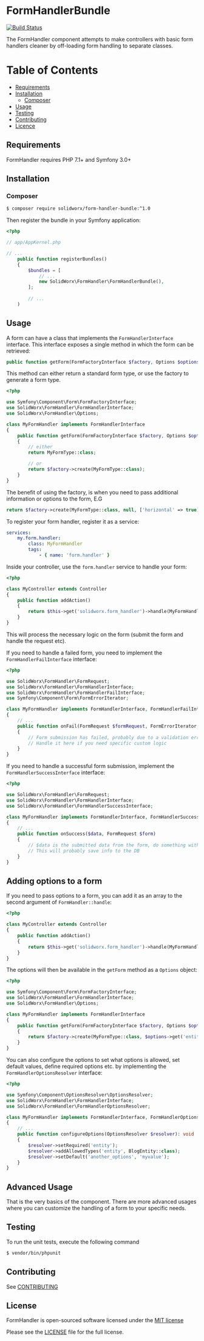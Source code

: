 # FormHandlerBundle

[![Build Status](https://travis-ci.org/SolidWorx/FormHandlerBundle.svg)](https://travis-ci.org/SolidWorx/FormHandlerBundle)

The FormHandler component attempts to make controllers with basic form handlers cleaner by off-loading form handling to separate classes.

# Table of Contents
- [Requirements](#requirements)
- [Installation](#installation)
    - [Composer](#composer)
- [Usage](#usage)
- [Testing](#testing)
- [Contributing](#contributing)
- [Licence](#licence)


## Requirements

FormHandler requires PHP 7.1+ and Symfony 3.0+

## Installation

### Composer

```bash
$ composer require solidworx/form-handler-bundle:^1.0
```

Then register the bundle in your Symfony application:

```php
<?php

// app/AppKernel.php

// ...
    public function registerBundles()
    {
        $bundles = [
            // ...
            new SolidWorx\FormHandler\FormHandlerBundle(),
        ];
        
        // ...
    )

```

## Usage

A form can have a class that implements the `FormHandlerInterface` interface. This interface exposes a single method in which the form can be retrieved:


```php
public function getForm(FormFactoryInterface $factory, Options $options);
```

This method can either return a standard form type, or use the factory to generate a form type.

```php
<?php

use Symfony\Component\Form\FormFactoryInterface;
use SolidWorx\FormHandler\FormHandlerInterface;
use SolidWorx\FormHandler\Options;

class MyFormHandler implements FormHandlerInterface
{
    public function getForm(FormFactoryInterface $factory, Options $options)
    {
        // either
        return MyFormType::class;

        // or
        return $factory->create(MyFormType::class);
    }
}
```

The benefit of using the factory, is when you need to pass additional information or options to the form, E.G

```php
return $factory->create(MyFormType::class, null, ['horizontal' => true]);
```

To register your form handler, register it as a service:

```yaml
services:
    my.form.handler:
        class: MyFormHandler
        tags:
            - { name: 'form.handler' }
```

Inside your controller, use the `form.handler` service to handle your form:

```php
<?php

class MyController extends Controller
{
    public function addAction()
    {
        return $this->get('solidworx.form_handler')->handle(MyFormHandler::class); // MyFormHandler will automatically be pulled from the container if it is tagges with `form.handler`
    }
}
```

This will process the necessary logic on the form (submit the form and handle the request etc).


If you need to handle a failed form, you need to implement the `FormHandlerFailInterface` interface:

```php
<?php

use SolidWorx\FormHandler\FormRequest;
use SolidWorx\FormHandler\FormHandlerInterface;
use SolidWorx\FormHandler\FormHandlerFailInterface;
use Symfony\Component\Form\FormErrorIterator;

class MyFormHandler implements FormHandlerInterface, FormHandlerFailInterface
{
    // ...
    public function onFail(FormRequest $formRequest, FormErrorIterator $errors, $data = null)
    {
        // Form submission has failed, probably due to a validation error.
        // Handle it here if you need specific custom logic
    }
}
```

If you need to handle a successful form submission, implement the `FormHandlerSuccessInterface` interface:

```php
<?php

use SolidWorx\FormHandler\FormRequest;
use SolidWorx\FormHandler\FormHandlerInterface;
use SolidWorx\FormHandler\FormHandlerSuccessInterface;

class MyFormHandler implements FormHandlerInterface, FormHandlerSuccessInterface
{
    // ...
    public function onSuccess($data, FormRequest $form)
    {
        // $data is the submitted data from the form, do something with it here
        // This will probably save info to the DB
    }
}
```

## Adding options to a form

If you need to pass options to a form, you can add it as an array to the second argument of `FormHandler::handle`:

```php
<?php

class MyController extends Controller
{
    public function addAction()
    {
        return $this->get('solidworx.form_handler')->handle(MyFormHandler::class, ['entity' => new Blog]); // MyFormHandler will automatically be pulled from the container if it is tagges with `form.handler`
    }
}
```

The options will then be available in the `getForm` method as a `Options` object:

```php
<?php

use Symfony\Component\Form\FormFactoryInterface;
use SolidWorx\FormHandler\FormHandlerInterface;
use SolidWorx\FormHandler\Options;

class MyFormHandler implements FormHandlerInterface
{
    public function getForm(FormFactoryInterface $factory, Options $options)
    {
        return $factory->create(MyFormType::class, $options->get('entity'));
    }
}
```

You can also configure the options to set what options is allowed, set default values, define required options etc. by implementing the `FormHandlerOptionsResolver` interface:


```php
<?php

use Symfony\Component\OptionsResolver\OptionsResolver;
use SolidWorx\FormHandler\FormHandlerInterface;
use SolidWorx\FormHandler\FormHandlerOptionsResolver;

class MyFormHandler implements FormHandlerInterface, FormHandlerOptionsResolver
{
    // ...
    public function configureOptions(OptionsResolver $resolver): void
    {
        $resolver->setRequired('entity');
        $resolver->addAllowedTypes('entity', BlogEntity::class);
        $resolver->setDefault('another_options', 'myvalue');
    }
}
```

## Advanced Usage

That is the very basics of the component. There are more advanced usages where you can customize the handling of a form to your specific needs.

## Testing

To run the unit tests, execute the following command

```bash
$ vendor/bin/phpunit
```

## Contributing

See [CONTRIBUTING](https://github.com/SolidWorx/FormHandlerBundle/blob/master/CONTRIBUTING.md)

## License

FormHandler is open-sourced software licensed under the [MIT license](http://opensource.org/licenses/MIT)

Please see the [LICENSE](LICENSE) file for the full license.
